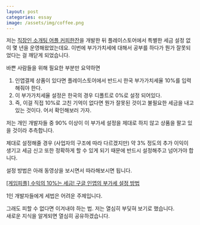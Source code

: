 ```yaml
---
layout: post
categories: essay
image: /assets/img/coffee.png
---
```


저는 [직장인 소개팅 어플 커피한잔](https://withcoffee.app/)을 개발한 뒤 플레이스토어에서 특별한 세금 설정 없이 몇 년을 운영해왔었는데요. 이번에 부가가치세에 대해서 공부를 하다가 뭔가 잘못되었다는 걸 깨닫게 되었습니다.

바쁜 사람들을 위해 필요한 부분만 요약하면

1. 인앱결제 상품이 있다면 플레이스토어에서 반드시 한국 부가가치세율 10%를 입력해줘야 한다.
1. 이 부가가치세율 설정은 한국의 경우 디폴트로 0%로 설정 되어있다.
1. 즉, 이걸 직접 10%로 고친 기억이 없다면 뭔가 잘못된 것이고 불필요한 세금을 내고 있는 것이다. 어서 확인해보러 가자.

저는 개인 개발자들 중 90% 이상이 이 부가세 설정을 제대로 하지 않고 상품을 팔고 있을 것이라 추측합니다.

제대로 설정해줄 경우 (사업자의 구조에 따라 다르겠지만) 약 3% 정도의 추가 이익이 생기고 세금 신고 또한 정확하게 할 수 있게 되기 때문에 반드시 설정해주고 넘어가야 합니다.

설정 방법은 아래 동영상을 보시면서 따라해보시면 됩니다.

[[게임피플] 수익의 10%는 세금! 구글 인앱의 부가세 설정 방법 ](https://youtu.be/9xVlAjBfcKo)

1인 개발자들에게 세법은 어려운 주제입니다.

그래도 피할 수 없다면 이겨내야 하는 법. 저는 열심히 부딪혀 보기로 했습니다.  
새로운 지식을 알게되면 열심히 공유하겠습니다.